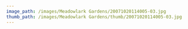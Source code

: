 ```yaml
---
image_path: /images/Meadowlark Gardens/20071020114005-03.jpg
thumb_path: /images/Meadowlark Gardens/thumb/20071020114005-03.jpg
---
```


